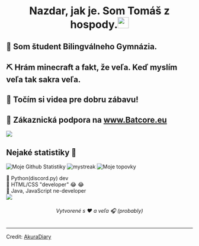 <h1 align="center">Nazdar, jak je. Som Tomáš z hospody.<img src="https://github.com/souvikguria98/souvikguria98/blob/master/Hi.gif" width="30"> </h1>

## 🏫 Som študent Bilingválneho Gymnázia.
## ⛏️ Hrám minecraft a fakt, že veľa. Keď myslím veľa tak sakra veľa.
## 🎥 Točím si videa pre dobru zábavu!
## 💁 Zákaznická podpora na www.Batcore.eu

<a href="https://www.youtube.com/watch?v=dQw4w9WgXcQ"><img src="https://user-images.githubusercontent.com/73097560/115834477-dbab4500-a447-11eb-908a-139a6edaec5c.gif"></a>

## Nejaké statistiky 🚀
![Moje Github Statistiky](https://github-readme-stats.vercel.app/api?username=ImBadTomas&show_icons=true&theme=tokyonight)
<img src="https://github-readme-streak-stats.herokuapp.com/?user=ImBadTomas&theme=tokyonight" alt="mystreak"/>
![Moje topovky](https://github-readme-stats.vercel.app/api/top-langs/?username=ImBadTomas&theme=tokyonight&layout=compact)

🌱 Python(discord.py) dev <br/>
🌱 HTML/CSS "developer" :joy: :joy:<br/>
🌱 Java, JavaScript ne-developer<br/>
<a href="https://www.youtube.com/watch?v=dQw4w9WgXcQ"><img src="https://user-images.githubusercontent.com/73097560/115834477-dbab4500-a447-11eb-908a-139a6edaec5c.gif"></a>


<h6 align="center">Vytvorené s ❤️ a veľa 🎧 (probably)</h6>

------
Credit: [AkuraDiary](https://github.com/AkuraDiary)
